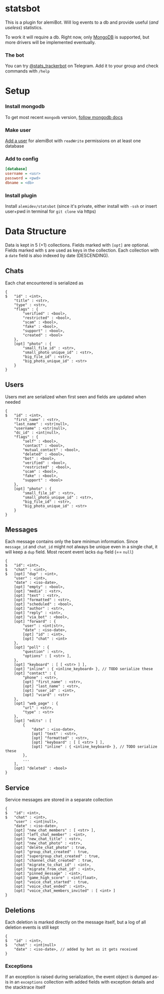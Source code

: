 # statsbot
This is a plugin for alemiBot. Will log events to a db and provide useful (*and useless*) statistics.

To work it will require a db. Right now, only [MongoDB](https://www.mongodb.com/) is supported, but more drivers will be implemented eventually.

### The bot
You can try [@stats_trackerbot](https://t.me/stats_trackerbot) on Telegram. Add it to your group and check commands with `/help`

# Setup
### Install mongodb
To get most recent `mongodb` version, [follow mongodb docs](https://docs.mongodb.com/manual/tutorial/install-mongodb-on-ubuntu/#import-the-public-key-used-by-the-package-management-system)
### Make user
[Add a user](https://docs.mongodb.com/manual/tutorial/create-users/) for alemiBot with `readWrite` permissions on at least one database
### Add to config
```ini
[database]
username = <usr>
password = <pwd>
dbname = <db>
```
### Install plugin
Install `alemidev/statsbot` (since it's private, either install with `-ssh` or insert user+pwd in terminal for `git clone` via https)

# Data Structure
Data is kept in 5 (+1) collections.
Fields marked with `[opt]` are optional.
Fields marked with `$` are used as keys in the collection.
Each collection with a `date` field is also indexed by date (DESCENDING).
## Chats
Each chat encountered is serialized as
```
{
$	"id" : <int>,
	"title" : <str>,
	"type" : <str>,
	"flags" : {
		"verified" : <bool>,
		"restricted" : <bool>,
		"scam" : <bool>,
		"fake" : <bool>,
		"support" : <bool>,
		"created" : <bool>
	},
	[opt] "photo" : {
		"small_file_id" : <str>,
		"small_photo_unique_id" : <str>,
		"big_file_id" : <str>,
		"big_photo_unique_id" : <str>
	}
}
```

## Users
Users met are serialized when first seen and fields are updated when needed
```
{
$	"id" : <int>,
	"first_name" : <str>,
	"last_name" : <str|null>,
	"username" : <str|null>,
	"dc_id" : <int|null>,
	"flags" : {
		"self" : <bool>,
		"contact" : <bool>,
		"mutual_contact" : <bool>,
		"deleted" : <bool>,
		"bot" : <bool>,
		"verified" : <bool>,
		"restricted" : <bool>,
		"scam" : <bool>,
		"fake" : <bool>,
		"support" : <bool>
	},
	[opt] "photo" : {
		"small_file_id" : <str>,
		"small_photo_unique_id" : <str>,
		"big_file_id" : <str>,
		"big_photo_unique_id" : <str>
	}
}
```

## Messages
Each message contains only the bare minimun information. Since `message_id` and `chat_id` might not always be unique even in a single chat, it will keep a `dup` field. Most recent event lacks `dup` field (== `null`)
```
{
$	"id": <int>,
$	"chat" : <int>,
$	[opt] "dup" : <int>,
	"user" : <int>,
	"date" : <iso-date>,
	[opt] "empty" : <bool>,
	[opt] "media" : <str>,
	[opt] "text" : <str>,
	[opt] "formatted" : <str>,
	[opt] "scheduled" : <bool>,
	[opt] "author" : <str>,
	[opt] "reply" : <int>,
	[opt] "via_bot" : <bool>,
	[opt] "forward" : {
		"user" : <int|str>,
		"date" : <iso-date>,
		[opt] "id" : <int>,
		[opt] "chat" : <int>
	},
	[opt] "poll" : {
		"question" : <str>,
		"options" : [ <str> ],
	},
	[opt] "keyboard" : [ [ <str> ] ],
	[opt] "inline" : { <inline_keyboard> }, // TODO serialize these
	[opt] "contact" : {
		"phone" : <str>,
		[opt] "first_name" : <str>,
		[opt] "last_name" : <str>,
		[opt] "user_id" : <int>,
		[opt] "vcard" : <str>
	},
	[opt] "web_page" : {
		"url" : <str>,
		"type" : <str>
	},
	[opt] "edits" : [
		{
			"date" : <iso-date>,
			[opt] "text" : <str>,
			[opt] "formatted" : <str>,
			[opt] "keyboard" : [ [ <str> ] ],
			[opt] "inline" : { <inline_keyboard> }, // TODO serialize these
		},
		...
	],
	[opt] "deleted" : <bool>
}
```

## Service
Service messages are stored in a separate collection
```
{
$	"id": <int>,
$	"chat" : <int>,
	"user" : <int|null>,
	"date" : <iso-date>,
	[opt] "new_chat_members" : [ <str> ],
	[opt] "left_chat_member" : <int>,
	[opt] "new_chat_title" : <str>,
	[opt] "new_chat_photo" : <str>,
	[opt] "delete_chat_photo" : true,
	[opt] "group_chat_created" : true,
	[opt] "supergroup_chat_created" : true,
	[opt] "channel_chat_created" : true,
	[opt] "migrate_to_chat_id" : <int>,
	[opt] "migrate_from_chat_id" : <int>,
	[opt] "pinned_message" : <int>,
	[opt] "game_high_score" : <int|float>,
	[opt] "voice_chat_started" : true,
	[opt] "voice_chat_ended" : <int>,
	[opt] "voice_chat_members_invited" : [ <int> ]
}
```

## Deletions
Each deletion is marked directly on the message itself, but a log of all deletion events is still kept
```
{
$	"id" : <int>,
$	"chat" : <int|null>
	"date" : <iso-date>, // added by bot as it gets received
}
```

### Exceptions
If an exception is raised during serialization, the event object is dumped as-is in an `exceptions` collection with added fields with exception details and the stacktrace itself
